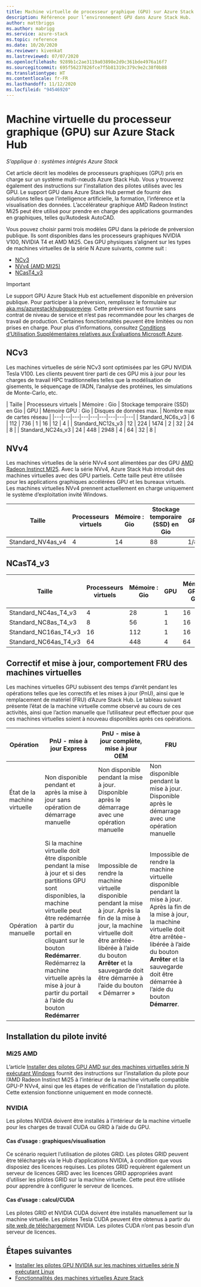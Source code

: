 ```yaml
---
title: Machine virtuelle de processeur graphique (GPU) sur Azure Stack Hub
description: Référence pour l’environnement GPU dans Azure Stack Hub.
author: mattbriggs
ms.author: mabrigg
ms.service: azure-stack
ms.topic: reference
ms.date: 10/20/2020
ms.reviewer: kivenkat
ms.lastreviewed: 07/07/2020
ms.openlocfilehash: 9289b1c2ae3119a03898e2d9c361bde4976a16f7
ms.sourcegitcommit: 695f56237826fce7f5b81319c379c9e2c38f0b88
ms.translationtype: HT
ms.contentlocale: fr-FR
ms.lasthandoff: 11/12/2020
ms.locfileid: "94546920"
---
```

# <a name="graphics-processing-unit-gpu-virtual-machine-vm-on-azure-stack-hub"></a>Machine virtuelle du processeur graphique (GPU) sur Azure Stack Hub

*S’applique à : systèmes intégrés Azure Stack*

Cet article décrit les modèles de processeurs graphiques (GPU) pris en charge sur un système multi-nœuds Azure Stack Hub. Vous y trouverez également des instructions sur l’installation des pilotes utilisés avec les GPU. Le support GPU dans Azure Stack Hub permet de fournir des solutions telles que l’intelligence artificielle, la formation, l’inférence et la visualisation des données. L’accélérateur graphique AMD Radeon Instinct Mi25 peut être utilisé pour prendre en charge des applications gourmandes en graphiques, telles qu’Autodesk AutoCAD.

Vous pouvez choisir parmi trois modèles GPU dans la période de préversion publique. Ils sont disponibles dans les processeurs graphiques NVIDIA V100, NVIDIA T4 et AMD Mi25. Ces GPU physiques s’alignent sur les types de machines virtuelles de la série N Azure suivants, comme suit :
- [NCv3](/azure/virtual-machines/ncv3-series)
- [NVv4 (AMD MI25)](/azure/virtual-machines/nvv4-series)
- [NCasT4_v3](/azure/virtual-machines/nct4-v3-series)

> [!IMPORTANT]  
> Le support GPU Azure Stack Hub est actuellement disponible en préversion publique. Pour participer à la préversion, remplissez le formulaire sur [aka.ms/azurestackhubgpupreview](https://aka.ms/azurestackhubgpupreview).
> Cette préversion est fournie sans contrat de niveau de service et n’est pas recommandée pour les charges de travail de production. Certaines fonctionnalités peuvent être limitées ou non prises en charge.
> Pour plus d’informations, consultez [Conditions d’Utilisation Supplémentaires relatives aux Évaluations Microsoft Azure](https://azure.microsoft.com/support/legal/preview-supplemental-terms/).

## <a name="ncv3"></a>NCv3

Les machines virtuelles de série NCv3 sont optimisées par les GPU NVIDIA Tesla V100. Les clients peuvent tirer parti de ces GPU mis à jour pour les charges de travail HPC traditionnelles telles que la modélisation de gisements, le séquençage de l’ADN, l’analyse des protéines, les simulations de Monte-Carlo, etc. 

| Taille | Processeurs virtuels | Mémoire : Gio | Stockage temporaire (SSD) en Gio | GPU | Mémoire GPU : Gio | Disques de données max. | Nombre max de cartes réseau |
|---|---|---|---|---|---|---|---|---|
| Standard_NC6s_v3    | 6  | 112 | 736  | 1 | 16 | 12 | 4 |
| Standard_NC12s_v3   | 12 | 224 | 1474 | 2 | 32 | 24 | 8 |
| Standard_NC24s_v3   | 24 | 448 | 2948 | 4 | 64 | 32 | 8 |

## <a name="nvv4"></a>NVv4

Les machines virtuelles de la série NVv4 sont alimentées par des GPU [AMD Radeon Instinct MI25](https://www.amd.com/en/products/professional-graphics/instinct-MI25). Avec la série NVv4, Azure Stack Hub introduit des machines virtuelles avec des GPU partiels. Cette taille peut être utilisée pour les applications graphiques accélérées GPU et les bureaux virtuels. Les machines virtuelles NVv4 prennent actuellement en charge uniquement le système d’exploitation invité Windows. 

| Taille | Processeurs virtuels | Mémoire : Gio | Stockage temporaire (SSD) en Gio | GPU | Mémoire GPU : Gio | Disques de données max. | Nombre max de cartes réseau | 
| --- | --- | --- | --- | --- | --- | --- | --- |   
| Standard_NV4as_v4 |4 |14 |88 | 1/8 | 2 | 4 | 2 | 

## <a name="ncast4_v3"></a>NCasT4_v3

| Taille | Processeurs virtuels | Mémoire : Gio | GPU | Mémoire GPU : Gio | Disques de données max. | Nombre max de cartes réseau | 
| --- | --- | --- | --- | --- | --- | --- |
| Standard_NC4as_T4_v3 |4 |28 | 1 | 16 | 8 | 4 | 
| Standard_NC8as_T4_v3 |8 |56 | 1 | 16 | 16 | 8 | 
| Standard_NC16as_T4_v3 |16 |112 | 1 | 16 | 32 | 8 | 
| Standard_NC64as_T4_v3 |64 |448 | 4 | 64 | 32 | 8 |

## <a name="patch-and-update-fru-behavior-of-vms"></a>Correctif et mise à jour, comportement FRU des machines virtuelles 

Les machines virtuelles GPU subissent des temps d’arrêt pendant les opérations telles que les correctifs et les mises à jour (PnU), ainsi que le remplacement de matériel (FRU) d’Azure Stack Hub. Le tableau suivant présente l’état de la machine virtuelle comme observé au cours de ces activités, ainsi que l’action manuelle que l’utilisateur peut effectuer pour que ces machines virtuelles soient à nouveau disponibles après ces opérations. 

| Opération | PnU - mise à jour Express | PnU - mise à jour complète, mise à jour OEM | FRU | 
| --- | --- | --- | --- | 
| État de la machine virtuelle  | Non disponible pendant et après la mise à jour sans opération de démarrage manuelle | Non disponible pendant la mise à jour. Disponible après le démarrage avec une opération manuelle | Non disponible pendant la mise à jour. Disponible après le démarrage avec une opération manuelle| 
| Opération manuelle | Si la machine virtuelle doit être disponible pendant la mise à jour et si des partitions GPU sont disponibles, la machine virtuelle peut être redémarrée à partir du portail en cliquant sur le bouton **Redémarrer**. Redémarrez la machine virtuelle après la mise à jour à partir du portail à l’aide du bouton **Redémarrer** | Impossible de rendre la machine virtuelle disponible pendant la mise à jour. Après la fin de la mise à jour, la machine virtuelle doit être arrêtée-libérée à l’aide du bouton **Arrêter** et la sauvegarde doit être démarrée à l’aide du bouton « Démarrer » | Impossible de rendre la machine virtuelle disponible pendant la mise à jour. Après la fin de la mise à jour, la machine virtuelle doit être arrêtée-libérée à l’aide du bouton **Arrêter** et la sauvegarde doit être démarrée à l’aide du bouton **Démarrer**.| 

## <a name="guest-driver-installation"></a>Installation du pilote invité

### <a name="amd-mi25"></a>Mi25 AMD

L’article [Installer des pilotes GPU AMD sur des machines virtuelles série N exécutant Windows](/azure/virtual-machines/windows/n-series-amd-driver-setup) fournit des instructions sur l’installation du pilote pour l’AMD Radeon Instinct Mi25 à l’intérieur de la machine virtuelle compatible GPU-P NVv4, ainsi que les étapes de vérification de l’installation du pilote. Cette extension fonctionne uniquement en mode connecté.

### <a name="nvidia"></a>NVIDIA

Les pilotes NVIDIA doivent être installés à l’intérieur de la machine virtuelle pour les charges de travail CUDA ou GRID à l’aide du GPU.

#### <a name="use-case-graphicsvisualization"></a>Cas d’usage : graphiques/visualisation

Ce scénario requiert l’utilisation de pilotes GRID. Les pilotes GRID peuvent être téléchargés via le Hub d’applications NVIDIA, à condition que vous disposiez des licences requises. Les pilotes GRID requièrent également un serveur de licences GRID avec les licences GRID appropriées avant d’utiliser les pilotes GRID sur la machine virtuelle. Cette peut être utilisée pour apprendre à configurer le serveur de licences.

#### <a name="use-case-computecuda"></a>Cas d’usage : calcul/CUDA

Les pilotes GRID et NVIDIA CUDA doivent être installés manuellement sur la machine virtuelle. Les pilotes Tesla CUDA peuvent être obtenus à partir du [site web de téléchargement](https://www.nvidia.com/Download/index.aspx) NVIDIA. Les pilotes CUDA n’ont pas besoin d’un serveur de licences.

## <a name="next-steps"></a>Étapes suivantes

- [Installer les pilotes GPU NVIDIA sur les machines virtuelles série N exécutant Linux](/azure/virtual-machines/linux/n-series-driver-setup)
- [Fonctionnalités des machines virtuelles Azure Stack](azure-stack-vm-considerations.md)